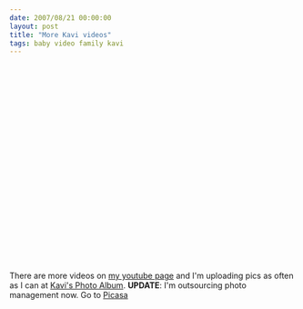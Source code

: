 ```yaml
---
date: 2007/08/21 00:00:00
layout: post
title: "More Kavi videos"
tags: baby video family kavi
---
```


<object width="425" height="350"><param name="movie" value="http://www.youtube.com/v/wzAIyoJNvgo"></param><param name="wmode" value="transparent"></param><embed src="http://www.youtube.com/v/wzAIyoJNvgo" type="application/x-shockwave-flash" wmode="transparent" width="425" height="350"></embed></object>

There are more videos on [my youtube page](http://youtube.com/user/vkurup1) and I'm uploading pics as often as I can at [Kavi's Photo Album](http://kurup.org/kavi/photo/?folder_id=92968). **UPDATE**: I'm outsourcing photo management now. Go to [Picasa](http://picasaweb.google.com/vvkurup)
